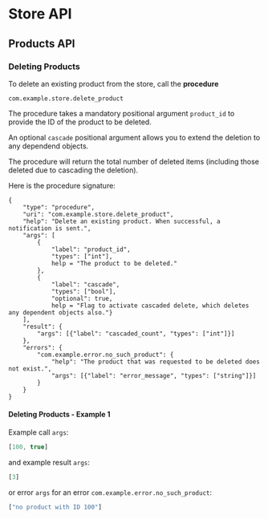 # Store API

## Products API

### Deleting Products

To delete an existing product from the store, call the **procedure**

	com.example.store.delete_product

The procedure takes a mandatory positional argument `product_id` to provide the ID of the product to be deleted.

An optional `cascade` positional argument allows you to extend the deletion to any dependend objects.

The procedure will return the total number of deleted items (including those deleted due to cascading the deletion).

Here is the procedure signature:

```wamp
{
   	"type": "procedure",
	"uri": "com.example.store.delete_product",
	"help": "Delete an existing product. When successful, a notification is sent.",
	"args": [
		{
			"label": "product_id",
			"types": ["int"],
			help = "The product to be deleted."
		},
		{
			"label": "cascade",
			"types": ["bool"],
			"optional": true,
			help = "Flag to activate cascaded delete, which deletes any dependent objects also."}
	],
	"result": {
		"args": [{"label": "cascaded_count", "types": ["int"]}]
	},
	"errors": {
		"com.example.error.no_such_product": {
			"help": "The product that was requested to be deleted does not exist.",
			"args": [{"label": "error_message", "types": ["string"]}]
		}
	}
}
```

#### Deleting Products - Example 1

Example call `args`:


```javascript
[100, true]
```

and example result `args`:

```javascript
[3]
```

or error `args` for an error `com.example.error.no_such_product`:

```javascript
["no product with ID 100"]
```
